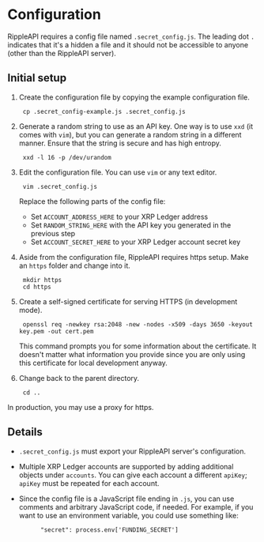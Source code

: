# Configuration

RippleAPI requires a config file named `.secret_config.js`. The leading dot `.` indicates that it's a hidden a file and it should not be accessible to anyone (other than the RippleAPI server).

## Initial setup

1. Create the configuration file by copying the example configuration file.

        cp .secret_config-example.js .secret_config.js

2. Generate a random string to use as an API key. One way is to use `xxd` (it comes with `vim`), but you can generate a random string in a different manner. Ensure that the string is secure and has high entropy.

        xxd -l 16 -p /dev/urandom

3. Edit the configuration file. You can use `vim` or any text editor.

        vim .secret_config.js

    Replace the following parts of the config file:

    - Set `ACCOUNT_ADDRESS_HERE` to your XRP Ledger address
    - Set `RANDOM_STRING_HERE` with the API key you generated in the previous step
    - Set `ACCOUNT_SECRET_HERE` to your XRP Ledger account secret key

4. Aside from the configuration file, RippleAPI requires https setup. Make an `https` folder and change into it.

        mkdir https
        cd https

5. Create a self-signed certificate for serving HTTPS (in development mode).

        openssl req -newkey rsa:2048 -new -nodes -x509 -days 3650 -keyout key.pem -out cert.pem

    This command prompts you for some information about the certificate. It doesn't matter what information you provide since you are only using this certificate for local development anyway.

6. Change back to the parent directory.

        cd ..

In production, you may use a proxy for https.

## Details

* `.secret_config.js` must export your RippleAPI server's configuration.
* Multiple XRP Ledger accounts are supported by adding additional objects under `accounts`. You can give each account a different `apiKey`; `apiKey` must be repeated for each account.
* Since the config file is a JavaScript file ending in `.js`, you can use comments and arbitrary JavaScript code, if needed. For example, if you want to use an environment variable, you could use something like:

            "secret": process.env['FUNDING_SECRET']

